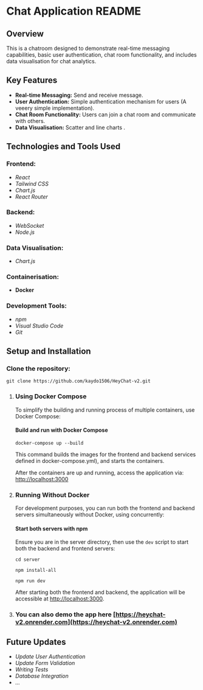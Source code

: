 # Chat Application README

## Overview

This is a chatroom designed to demonstrate real-time messaging capabilities, basic user authentication, chat room functionality, and includes data visualisation for chat analytics.

## Key Features

-   **Real-time Messaging:** Send and receive message.
-   **User Authentication:** Simple authentication mechanism for users (A veeery simple implementation).
-   **Chat Room Functionality:** Users can join a chat room and communicate with others.
-   **Data Visualisation:** Scatter and line charts .

## Technologies and Tools Used

### Frontend:

-   *React*
-   *Tailwind CSS* 
-   *Chart.js*
-   *React Router* 

### Backend:

-   *WebSocket* 
-   *Node.js*
 
### Data Visualisation:

-   *Chart.js*
### Containerisation:

-   **Docker**

### Development Tools:

-   *npm*
-   *Visual Studio Code*
-   *Git*

## Setup and Installation

### Clone the repository:

    git clone https://github.com/kaydo1506/HeyChat-v2.git 


 1. ### Using Docker Compose
    
    To simplify the building and running process of multiple containers,
    use Docker Compose:
    
    #### Build and run with Docker Compose
    
     `docker-compose up --build` 
     
	This command builds the images for the frontend and backend services defined in  docker-compose.yml), and  starts the containers.
    
    After the containers are up and running, access the application via:
    [http://localhost:3000](http://localhost:3000/)
    
 2. ### Running Without Docker
    
    For development purposes, you can run both the frontend and backend
    servers simultaneously without Docker, using concurrently:
    
    #### Start both servers with npm
    
    Ensure you are in the server directory, then use the `dev` script to
    start both the backend and frontend servers:
    
    `cd server`

    `npm install-all` 
    
    `npm run dev`  
    
    After starting both the frontend and backend, the application will
    be accessible at [http://localhost:3000](http://localhost:3000/).

3. ### You can also demo the app here [https://heychat-v2.onrender.com](https://heychat-v2.onrender.com)
   


## Future Updates

- *Update User Authentication*
- *Update Form Validation*
- *Writing Tests*
- *Database Integration*
- *...*


